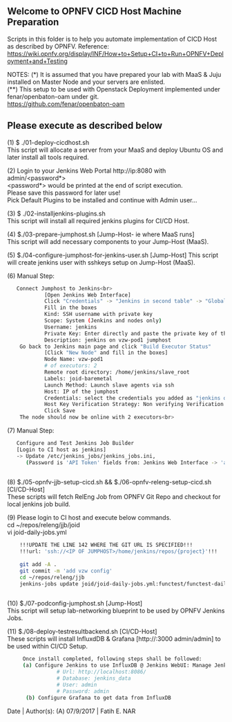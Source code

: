 Welcome to OPNFV CICD Host Machine Preparation
----

Scripts in this folder is to help you automate implementation of CICD Host as described by OPNFV.
Reference: https://wiki.opnfv.org/display/INF/How+to+Setup+CI+to+Run+OPNFV+Deployment+and+Testing

NOTES:
(*) It is assumed that you have prepared your lab with MaaS & Juju installed on Master Node and your servers are enlisted. <br>
(**) This setup to be used with Openstack Deployment implemented under fenar/openbaton-oam under git.<br>
https://github.com/fenar/openbaton-oam

Please execute as described below
----

(1) $ ./01-deploy-cicdhost.sh <br>
    This script will allocate a server from your MaaS and deploy Ubuntu OS and later install all tools required.

(2) Login to your Jenkins Web Portal http://ip:8080 with admin/<password*> <br>
    <password*> would be printed at the end of script execution. <br>
    Please save this password for later use! <br>
    Pick Default Plugins to be installed and continue with Admin user...
  
(3) $ ./02-installjenkins-plugins.sh <br>
     This script will install all required jenkins plugins for CI/CD Host.

(4) $./03-prepare-jumphost.sh [Jump-Host- ie where MaaS runs] <br>
     This script will add necessary components to your Jump-Host (MaaS).
     
(5) $./04-configure-jumphost-for-jenkins-user.sh [Jump-Host]
     This script will create jenkins user with sshkeys setup on Jump-Host (MaaS).
     
(6) Manual Step: 
```sh
   Connect Jumphost to Jenkins<br>
            [Open Jenkins Web Interface]
            Click "Credentials" -> "Jenkins in second table" -> "Global Credentials" -> "Add Credentials"
            Fill in the boxes
            Kind: SSH username with private key
            Scope: System (Jenkins and nodes only)
            Username: jenkins
            Private Key: Enter directly and paste the private key of the jenkins user you created on the jumphost<br>
            Description: jenkins on vzw-pod1 jumphost
    Go back to Jenkins main page and click "Build Executor Status"
            [Click "New Node" and fill in the boxes]
            Node Name: vzw-pod1
            # of executors: 2
            Remote root directory: /home/jenkins/slave_root
            Labels: joid-baremetal
            Launch Method: Launch slave agents via ssh
            Host: IP of the jumphost
            Credentials: select the credentials you added as "jenkins on vzw-pod1 jumphost"
            Host Key Verification Strategy: Non verifying Verification Strategy
            Click Save
    The node should now be online with 2 executors<br>
```
(7) Manual Step: 
```sh
   Configure and Test Jenkins Job Builder
   [Login to CI host as jenkins]
   -> Update /etc/jenkins_jobs/jenkins_jobs.ini, 
      (Password is 'API Token' fields from: Jenkins Web Interface -> 'admin' -> 'Configure' -> 'Show API Token')
    
```     
(8) $./05-opnfv-jjb-setup-cicd.sh && $./06-opnfv-releng-setup-cicd.sh [CI/CD-Host] <br>
     These scripts will fetch RelEng Job from OPNFV Git Repo and checkout for local jenkins job build. <br>

(9) Please login to CI host and execute below commands. <br>
     cd ~/repos/releng/jjb/joid <br>
     vi joid-daily-jobs.yml <br>
```sh 
    !!!UPDATE THE LINE 142 WHERE THE GIT URL IS SPECIFIED!!!
    !!!url: 'ssh://<IP OF JUMPHOST>/home/jenkins/repos/{project}'!!!
 
    git add -A .
    git commit -m 'add vzw config'
    cd ~/repos/releng/jjb
    jenkins-jobs update joid/joid-daily-jobs.yml:functest/functest-daily-jobs.yml:yardstick/yardstick-daily-jobs.yml:global/installer-params.yml:global/slave-params.yml
 
```    
     
(10) $./07-podconfig-jumphost.sh [Jump-Host] <br>
     This script will setup lab-networking blueprint to be used by OPNFV Jenkins Jobs.
     
(11) $./08-deploy-testresultbackend.sh [CI/CD-Host] <br>
     These scripts will install InfluxdDB & Grafana [http://<CICD-HOST>:3000 admin/admin] to be used within CI/CD Setup. <br>
```sh
     Once install completed, following steps shall be followed:
     (a) Configure Jenkins to use InfluxDB @ Jenkins WebUI: Manage Jenkins -> Configure System -> new influxdb target
                # Url: http://localhost:8086/
                # Database: jenkins_data
                # User: admin
                # Password: admin
      (b) Configure Grafana to get data from InfluxDB
```
Date | Author(s):
(A) 07/9/2017 | Fatih E. NAR
